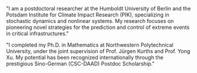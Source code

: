 "I am a postdoctoral researcher at the Humboldt University of Berlin and the Potsdam Institute for Climate Impact Research (PIK), specializing in stochastic dynamics and nonlinear systems. My research focuses on pioneering novel strategies for the prediction and control of extreme events in critical infrastructures."

"I completed my Ph.D. in Mathematics at Northwestern Polytechnical University, under the joint supervision of Prof. Jürgen Kurths and Prof. Yong Xu. My potential has been recognized internationally through the prestigious Sino-German (CSC-DAAD) Postdoc Scholarship."
